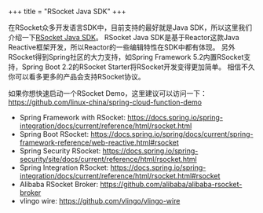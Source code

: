 +++
title = "RSocket Java SDK"
+++

在RSocket众多开发语言SDK中，目前支持的最好就是Java SDK，所以这里我们介绍一下[RSocket Java SDK](https://github.com/rsocket/rsocket-java)。 RSocket Java SDK是基于Reactor这款Java Reactive框架开发，所以Reactor的一些编辑特性在SDK中都有体现。
另外RSocket得到Spring社区的大力支持，如Spring Framework 5.2内置RSocket支持，Spring Boot 2.2的RSocket Starter将RSocket开发变得更加简单。 相信不久你可以看多更多的产品会支持RSocket协议。

如果你想快速启动一个RSocket Demo，这里建议可以访问一下： https://github.com/linux-china/spring-cloud-function-demo


* Spring Framework with RSocket:  https://docs.spring.io/spring-integration/docs/current/reference/html/rsocket.html
* Spring Boot RSocket: https://docs.spring.io/spring/docs/current/spring-framework-reference/web-reactive.html#rsocket
* Spring Security RSocket: https://docs.spring.io/spring-security/site/docs/current/reference/html/rsocket.html
* Spring Integration RSocket: https://docs.spring.io/spring-integration/docs/current/reference/html/rsocket.html#rsocket
* Alibaba RSocket Broker: https://github.com/alibaba/alibaba-rsocket-broker
* vlingo wire: https://github.com/vlingo/vlingo-wire
